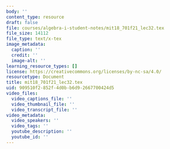 ```yaml
---
body: ''
content_type: resource
draft: false
file: courses/algebra-i-student-notes/mit18_701f21_lec32.tex
file_size: 14112
file_type: text/x-tex
image_metadata:
  caption: ''
  credit: ''
  image-alt: ''
learning_resource_types: []
license: https://creativecommons.org/licenses/by-nc-sa/4.0/
resourcetype: Document
title: mit18_701f21_lec32.tex
uid: 909510f2-852f-4d0b-b6d9-2667700424d5
video_files:
  video_captions_file: ''
  video_thumbnail_file: ''
  video_transcript_file: ''
video_metadata:
  video_speakers: ''
  video_tags: ''
  youtube_description: ''
  youtube_id: ''
---
```


